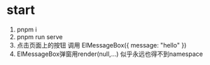 # start
1. pnpm i
2. pnpm run serve
3. 点击页面上的按钮 调用 ElMessageBox({ message: "hello" })
4. ElMessageBox弹窗用render(null,...) 似乎永远也得不到namespace